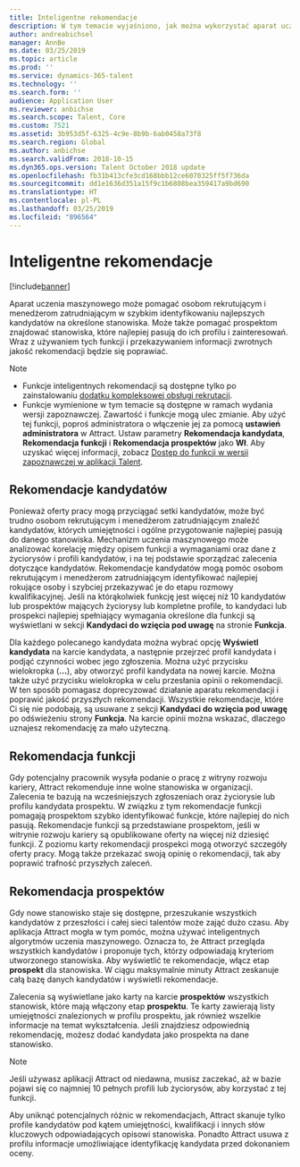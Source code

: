 ```yaml
---
title: Inteligentne rekomendacje
description: W tym temacie wyjaśniono, jak można wykorzystać aparat uczenia maszynowego do formułowania zaleceń dotyczących funkcji i kandydatów na funkcje.
author: andreabichsel
manager: AnnBe
ms.date: 03/25/2019
ms.topic: article
ms.prod: ''
ms.service: dynamics-365-talent
ms.technology: ''
ms.search.form: ''
audience: Application User
ms.reviewer: anbichse
ms.search.scope: Talent, Core
ms.custom: 7521
ms.assetid: 3b953d5f-6325-4c9e-8b9b-6ab0458a73f8
ms.search.region: Global
ms.author: anbichse
ms.search.validFrom: 2018-10-15
ms.dyn365.ops.version: Talent October 2018 update
ms.openlocfilehash: fb31b413cfe3cd168bbb12ce6070325ff5f736da
ms.sourcegitcommit: dd1e1636d351a15f9c1b6808bea359417a9bd690
ms.translationtype: HT
ms.contentlocale: pl-PL
ms.lasthandoff: 03/25/2019
ms.locfileid: "896564"
---
```

# <a name="intelligent-recommendations"></a>Inteligentne rekomendacje

[!include[banner](../includes/banner.md)]

Aparat uczenia maszynowego może pomagać osobom rekrutującym i menedżerom zatrudniającym w szybkim identyfikowaniu najlepszych kandydatów na określone stanowiska. Może także pomagać prospektom znajdować stanowiska, które najlepiej pasują do ich profilu i zainteresowań. Wraz z używaniem tych funkcji i przekazywaniem informacji zwrotnych jakość rekomendacji będzie się poprawiać.

> [!NOTE] 
> - Funkcje inteligentnych rekomendacji są dostępne tylko po zainstalowaniu [dodatku kompleksowej obsługi rekrutacji](https://docs.microsoft.com/en-us/dynamics365/unified-operations/talent/attract-comprehensive-hiring).
> - Funkcje wymienione w tym temacie są dostępne w ramach wydania wersji zapoznawczej. Zawartość i funkcje mogą ulec zmianie. Aby użyć tej funkcji, poproś administratora o włączenie jej za pomocą **ustawień administratora** w Attract. Ustaw parametry **Rekomendacja kandydata**, **Rekomendacja funkcji** i **Rekomendacja prospektów** jako **Wł**. Aby uzyskać więcej informacji, zobacz [Dostęp do funkcji w wersji zapoznawczej w aplikacji Talent](https://docs.microsoft.com/en-us/dynamics365/unified-operations/talent/access-preview-feature). 


## <a name="candidate-recommendations"></a>Rekomendacje kandydatów

Ponieważ oferty pracy mogą przyciągać setki kandydatów, może być trudno osobom rekrutującym i menedżerom zatrudniającym znaleźć kandydatów, których umiejętności i ogólne przygotowanie najlepiej pasują do danego stanowiska. Mechanizm uczenia maszynowego może analizować korelację między opisem funkcji a wymaganiami oraz dane z życiorysów i profili kandydatów, i na tej podstawie sporządzać zalecenia dotyczące kandydatów. Rekomendacje kandydatów mogą pomóc osobom rekrutującym i menedżerom zatrudniającym identyfikować najlepiej rokujące osoby i szybciej przekazywać je do etapu rozmowy kwalifikacyjnej. Jeśli na którąkolwiek funkcję jest więcej niż 10 kandydatów lub prospektów mających życiorysy lub kompletne profile, to kandydaci lub prospekci najlepiej spełniający wymagania określone dla funkcji są wyświetlani w sekcji **Kandydaci do wzięcia pod uwagę** na stronie **Funkcja**.

Dla każdego polecanego kandydata można wybrać opcję **Wyświetl kandydata** na karcie kandydata, a następnie przejrzeć profil kandydata i podjąć czynności wobec jego zgłoszenia. Można użyć przycisku wielokropka (**...**), aby otworzyć profil kandydata na nowej karcie. Można także użyć przycisku wielokropka w celu przesłania opinii o rekomendacji. W ten sposób pomagasz doprecyzować działanie aparatu rekomendacji i poprawić jakość przyszłych rekomendacji. Wszystkie rekomendacje, które Ci się nie podobają, są usuwane z sekcji **Kandydaci do wzięcia pod uwagę** po odświeżeniu strony **Funkcja**. Na karcie opinii można wskazać, dlaczego uznajesz rekomendację za mało użyteczną.

## <a name="job-recommendations"></a>Rekomendacja funkcji 

Gdy potencjalny pracownik wysyła podanie o pracę z witryny rozwoju kariery, Attract rekomenduje inne wolne stanowiska w organizacji. Zalecenia te bazują na wcześniejszych zgłoszeniach oraz życiorysie lub profilu kandydata prospektu. W związku z tym rekomendacje funkcji pomagają prospektom szybko identyfikować funkcje, które najlepiej do nich pasują. Rekomendacje funkcji są przedstawiane prospektom, jeśli w witrynie rozwoju kariery są opublikowane oferty na więcej niż dziesięć funkcji. Z poziomu karty rekomendacji prospekci mogą otworzyć szczegóły oferty pracy. Mogą także przekazać swoją opinię o rekomendacji, tak aby poprawić trafność przyszłych zaleceń.

## <a name="prospect-recommendations"></a>Rekomendacja prospektów 

Gdy nowe stanowisko staje się dostępne, przeszukanie wszystkich kandydatów z przeszłości i całej sieci talentów może zająć dużo czasu. Aby aplikacja Attract mogła w tym pomóc, można używać inteligentnych algorytmów uczenia maszynowego. Oznacza to, że Attract przegląda wszystkich kandydatów i proponuje tych, którzy odpowiadają kryteriom utworzonego stanowiska. Aby wyświetlić te rekomendacje, włącz etap **prospekt** dla stanowiska. W ciągu maksymalnie minuty Attract zeskanuje całą bazę danych kandydatów i wyświetli rekomendacje.

Zalecenia są wyświetlane jako karty na karcie **prospektów** wszystkich stanowisk, które mają włączony etap **prospektu**. Te karty zawierają listy umiejętności znalezionych w profilu prospektu, jak również wszelkie informacje na temat wykształcenia. Jeśli znajdziesz odpowiednią rekomendację, możesz dodać kandydata jako prospekta na dane stanowisko.

> [!NOTE]
> Jeśli używasz aplikacji Attract od niedawna, musisz zaczekać, aż w bazie pojawi się co najmniej 10 pełnych profili lub życiorysów, aby korzystać z tej funkcji.

Aby uniknąć potencjalnych różnic w rekomendacjach, Attract skanuje tylko profile kandydatów pod kątem umiejętności, kwalifikacji i innych słów kluczowych odpowiadających opisowi stanowiska. Ponadto Attract usuwa z profilu informacje umożliwiające identyfikację kandydata przed dokonaniem oceny.
